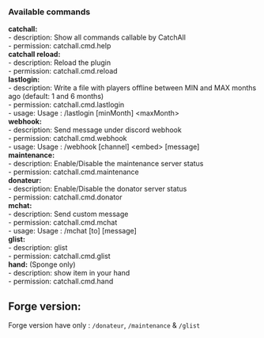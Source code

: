 ### Available commands
  **catchall:**\
    - description: Show all commands callable by CatchAll\
    - permission: catchall.cmd.help\
  **catchall reload:**\
    - description: Reload the plugin\
    - permission: catchall.cmd.reload\
  **lastlogin:**\
    - description: Write a file with players offline between MIN and MAX months ago (default: 1 and 6 months)\
    - permission: catchall.cmd.lastlogin\
    - usage: Usage : /lastlogin [minMonth] \<maxMonth\>\
  **webhook:**\
    - description: Send message under discord webhook\
    - permission: catchall.cmd.webhook\
    - usage: Usage : /webhook [channel] \<embed\> [message]\
  **maintenance:**\
    - description: Enable/Disable the maintenance server status\
    - permission: catchall.cmd.maintenance\
  **donateur:**\
    - description: Enable/Disable the donator server status\
    - permission: catchall.cmd.donator\
  **mchat:**\
    - description: Send custom message\
    - permission: catchall.cmd.mchat\
    - usage: Usage : /mchat [to] [message]\
  **glist:**\
    - description: glist\
    - permission: catchall.cmd.glist\
  **hand:** (Sponge only)\
    - description: show item in your hand\
    - permission: catchall.cmd.hand

## Forge version:

Forge version have only : `/donateur`, `/maintenance` & `/glist`
